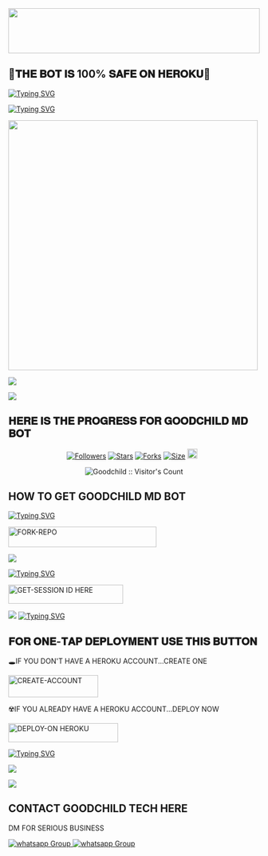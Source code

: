 

<img src="https://i.imgur.com/dBaSKWF.gif" height="90" width="100%">

## 💫𝐓𝐇𝐄 𝐁𝐎𝐓 𝐈𝐒 100% 𝐒𝐀𝐅𝐄 𝐎𝐍 𝐇𝐄𝐑𝐎𝐊𝐔👻

[![Typing SVG](https://readme-typing-svg.herokuapp.com?font=Rockstar-ExtraBold&size=30&pause=1000&color=0000FF&center=true&vCenter=true&width=815&height=60&lines=▇+▇+▇+▇+▇+▇+▇)](https://git.io/typing-svg) 




[![Typing SVG](https://readme-typing-svg.herokuapp.com?font=Rockstar-ExtraBold&size=30&pause=1000&color=0000FF&center=true&vCenter=true&width=815&height=60&lines=𝐆𝐎𝐎𝐃𝐂𝐇𝐈𝐋𝐃+𝐌𝐃+⭕+𝐂𝐑𝐄𝐀𝐓𝐄𝐃+𝐁𝐘+𝐌𝐄)](https://git.io/typing-svg) 

<p align="centre"><img src="https://files.catbox.moe/8spkl4.jpeg" width="500" height="500" />




<a><img src='https://i.imgur.com/LyHic3i.gif'/></a>


<a><img src='https://i.imgur.com/LyHic3i.gif'/></a>

## 𝐇𝐄𝐑𝐄 𝐈𝐒 𝐓𝐇𝐄 𝐏𝐑𝐎𝐆𝐑𝐄𝐒𝐒 𝐅𝐎𝐑 𝐆𝐎𝐎𝐃𝐂𝐇𝐈𝐋𝐃 𝐌𝐃 𝐁𝐎𝐓 


<p align="center">
<a href="https://github.com/Goodchild63/followers"><img title="Followers" src="https://img.shields.io/github/followers/Goodchild63?color=green&style=flat-square"></a>
<a href="https://github.com/Goodchild63/GOODCHILD-MD/stargazers/"><img title="Stars" src="https://img.shields.io/github/stars/Goodchild63/GOODCHILD-MD?color=green&style=flat-square"></a>
<a href="https://github.com/Goodchild63/GOODCHILD-MD/network/members"><img title="Forks" src="https://img.shields.io/github/forks/Goodchild63/GOODCHILD-MD?color=green&style=flat-square"></a>
<a href="https://github.com/Goodchild63/GOODCHILD-MD/"><img title="Size" src="https://img.shields.io/github/repo-size/Goodchild63/GOODCHILD-MD?style=flat-square&color=green"></a>
<a href="https://github.com/Goodchild63/GOODCHILD-MD/graphs/commit-activity"><img height="20" src="https://img.shields.io/badge/Maintained%3F-yes-red.svg"></a>&nbsp;&nbsp;
</p>
<p align='center'>
</p>

 <p align="center"><img src="https://profile-counter.glitch.me/{GOODCHILD-MD}/count.svg" alt="Goodchild :: Visitor's Count" old_src="https://profile-counter.glitch.me/{goodchild}/count.svg" /></p>






## HOW TO GET GOODCHILD MD BOT

  
[![Typing SVG](https://readme-typing-svg.herokuapp.com?font=Rockstar-ExtraBold&color=yellow&lines=𝗙𝗢𝗥𝗞+𝗔𝗡𝗗+𝗦𝗧𝗔𝗥+𝗥𝗘𝗣𝗢)](https://git.io/typing-svg)
 

  
   
   <a href="https://github.com/Goodchild63/GOODCHILD-MD/fork"><img title="FORK-REPO" src="https://img.shields.io/badge/FORK-REPO-h?color=green&style=for-the-badge&logo=tesla" width="297" height="40.45"/></a></p>


<a><img src='https://i.imgur.com/LyHic3i.gif'/></a>

 
 
[![Typing SVG](https://readme-typing-svg.herokuapp.com?font=Rockstar-ExtraBold&color=blue&lines=𝗦𝗘𝗦𝗦𝗜𝗢𝗡+𝗜𝗗+𝗦𝗜𝗧𝗘+𝗜𝗦+𝗛𝗘𝗥𝗘)](https://git.io/typing-svg)
 


  <a href="https://leonard-session-496x.onrender.com/"><img title="GET-SESSION ID HERE" src="https://img.shields.io/badge/GET-SESSION ID HERE-h?color=pink&style=for-the-badge&logo=nike" width="230" height="38.45"/></a></p>

  
  <a><img src='https://i.imgur.com/LyHic3i.gif'/></a>
[![Typing SVG](https://readme-typing-svg.herokuapp.com?font=Rockstar-ExtraBold&color=blue&lines=𝐃𝐄𝐏𝐋𝐎𝐘+𝐎𝐍+𝐇𝐄𝐑𝐎𝐊𝐔)](https://git.io/typing-svg)


 
  

 
## 𝐅𝐎𝐑 𝐎𝐍𝐄-𝐓𝐀𝐏 𝐃𝐄𝐏𝐋𝐎𝐘𝐌𝐄𝐍𝐓 𝐔𝐒𝐄 𝐓𝐇𝐈𝐒 𝐁𝐔𝐓𝐓𝐎𝐍

   🕳IF YOU DON'T HAVE A HEROKU ACCOUNT...CREATE ONE
   
   <a href="https://signup.heroku.com/"><img title="CREATE-ACCOUNT" src="https://img.shields.io/badge/CREATE-ACCOUNT-h?color=blue&style=for-the-badge&logo=heroku" width="180" height="43.45"/></a></p>

   ☢️IF YOU ALREADY HAVE A HEROKU ACCOUNT...DEPLOY NOW

 <a href="https://dashboard.heroku.com/new?template=https://github.com/Goodchild63/GOODCHILD-MD"><img title="DEPLOY-ON HEROKU" src="https://img.shields.io/badge/DEPLOY-ON HEROKU-h?color=blue&style=for-the-badge&logo=heroku" width="220" height="38.45"/></a></p>

 
 [![Typing SVG](https://readme-typing-svg.herokuapp.com?font=Rockstar-ExtraBold&size=30&pause=1000&color=0000FF&center=true&vCenter=true&width=815&height=60&lines=▭+▬+▭+▬+▭+▬+▭+▬+▭+▬+▭)](https://git.io/typing-svg) 

<a><img src='https://i.imgur.com/LyHic3i.gif'/></a>


<a><img src='https://i.imgur.com/LyHic3i.gif'/></a>

## CONTACT GOODCHILD TECH HERE
  DM FOR SERIOUS BUSINESS

<a   href="https://wa.me/message/255763755563" target="_blank">
    <img alt="whatsapp Group" src="https://img.shields.io/badge/leonard tech contact -25D366?style=for-the-badge&logo=whatsapp&logoColor=white" />


  
 
<a href="https://https://whatsapp.com/channel/0029VbAjawl9MF8vQQa0ZT32" target="_blank">
    <img alt="whatsapp Group" src="https://img.shields.io/badge/ LEONARD_TECH  CHANNEL -25D366?style=for-the-badge&logo=whatsapp&logoColor=white" />


